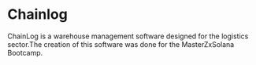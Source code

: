 # Chainlog
ChainLog is a warehouse management software designed for the logistics sector.The creation of this software was done for the MasterZxSolana Bootcamp.
